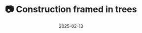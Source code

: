 ---
title: '📷 Construction framed in trees'
date: '2025-02-13'
image: 'https://cdn.diblasio.social/static/photos/2025/20250213_120634.jpg'
thumbnail: 'https://cdn.diblasio.social/static/photos/2025/thumbnails/20250213_120634.jpg'
alt_text: "A house under construction with scaffolding and orange covers in a wooded area."
tags:
  - "#Photography"
  - "#Netherlands"
  - "#Huizen"
  - "#Construction"
  - "#Architecture"
  - "#FujifilmXT4"
  - "#UrbanPhotography"
  - "#DocumentaryPhotography"
description: ''
created_date: '2025-02-13'
location: "Huizen, Noord-Holland, Nederland"
exif_data: "FUJIFILM X-T4 XF100-400mmF4.5-5.6 R LM OIS WR (1/210 | f/7.1 | ISO 800)"
draft: false
---